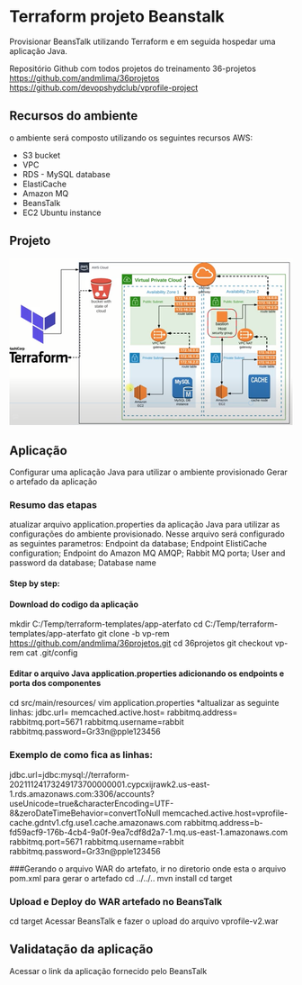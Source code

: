 # Terraform projeto Beanstalk
Provisionar BeansTalk utilizando Terraform e em seguida hospedar uma aplicação Java.

Repositório Github com todos projetos do treinamento 36-projetos
https://github.com/andmlima/36projetos
https://github.com/devopshydclub/vprofile-project



## Recursos do ambiente
o ambiente será composto utilizando os seguintes recursos AWS:
<ul> 
    <li>S3 bucket</li>
    <li>VPC</li>
    <li>RDS - MySQL database</li>
    <li>ElastiCache</li>
    <li>Amazon MQ</li>
    <li>BeansTalk</li>
    <li>EC2 Ubuntu instance</li>
</ul>

## Projeto 
![image](/imagens/projeto.png)

## Aplicação
  Configurar uma aplicação Java para utilizar o ambiente provisionado
  Gerar o artefado da aplicação

### Resumo das etapas  
  atualizar arquivo application.properties da aplicação Java para utilizar as configurações do ambiente provisionado. Nesse arquivo será configurado as seguintes parametros:
  Endpoint da database;
  Endpoint ElistiCache configuration;
  Endpoint do Amazon MQ AMQP;
  Rabbit MQ porta;
  User and password da database;
  Database name

#### Step by step:  
#### Download do codigo da aplicação  
 mkdir C:/Temp/terraform-templates/app-aterfato
 cd C:/Temp/terraform-templates/app-aterfato
 git clone -b vp-rem https://github.com/andmlima/36projetos.git
 cd  36projetos
 git checkout vp-rem
 cat .git/config
#### Editar o arquivo Java application.properties adicionando os endpoints e porta dos componentes
 cd src/main/resources/
 vim application.properties
  *altualizar as seguinte linhas:
  jdbc.url=<endpoint da database>
  memcached.active.host=<configuration endpoint do memcache>
  rabbitmq.address=<endpoint do Amazon MQ AMQP>
  rabbitmq.port=5671
  rabbitmq.username=rabbit
  rabbitmq.password=Gr33n@pple123456

### Exemplo de como fica as linhas: 
 jdbc.url=jdbc:mysql://terraform-20211124173249173700000001.cypcxijrawk2.us-east-1.rds.amazonaws.com:3306/accounts?useUnicode=true&characterEncoding=UTF-8&zeroDateTimeBehavior=convertToNull
 memcached.active.host=vprofile-cache.gdntv1.cfg.use1.cache.amazonaws.com
 rabbitmq.address=b-fd59acf9-176b-4cb4-9a0f-9ea7cdf8d2a7-1.mq.us-east-1.amazonaws.com
 rabbitmq.port=5671
 rabbitmq.username=rabbit
 rabbitmq.password=Gr33n@pple123456

###Gerando o arquivo WAR do artefato, ir no diretorio onde esta o arquivo pom.xml para gerar o artefado
 cd ../../..
 mvn install
 cd target

### Upload e Deploy do WAR artefado no BeansTalk
 cd target
 Acessar BeansTalk e fazer o upload do arquivo vprofile-v2.war

## Validatação da aplicação
Acessar o link da aplicação fornecido pelo BeansTalk